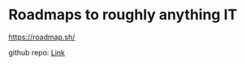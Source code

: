 # Roadmaps to roughly anything IT

https://roadmap.sh/

github repo: [Link](https://github.com/roadmapsh/next.roadmap.sh)


